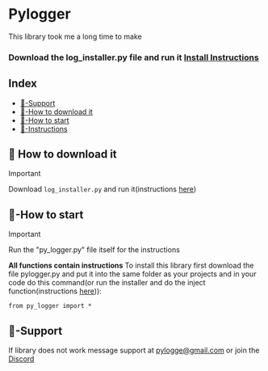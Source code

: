 # Pylogger
This library took me a long time to make

### Download the log_installer.py file and run it [Install Instructions](https://github.com/Legohead69420/pylogger/wiki/Instructions)
## Index
* [💪-Support](#-support)
* [📩-How to download it](#-how-to-download-it)
* [🚦-How to start](#-how-to-start)
* [📝-Instructions](https://github.com/Legohead69420/pylogger/wiki/Instructions)
## 📩 How to download it
> [!IMPORTANT]
Download `log_installer.py` and run it(instructions [here](https://github.com/Legohead69420/pylogger/wiki/Instructions))
## 🚦-How to start
> [!IMPORTANT]
Run the "py_logger.py" file itself for the instructions

**All functions contain instructions**
To install this library first download the file pylogger.py and put it into the same folder as your projects and in your code do this command(or run the installer and do the inject function(instructions [here](#-instructions-for-install))):
```
from py_logger import *
```
## 💪-Support
If library does not work message support at [pylogge@gmail.com](https://tinyurl.com/mvytfjrj) or join the [Discord](https://discord.gg/ykwwvZD8Uj)
